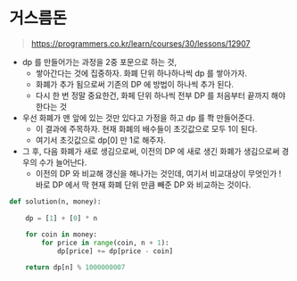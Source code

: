 # 거스름돈

> https://programmers.co.kr/learn/courses/30/lessons/12907



- dp 를 만들어가는 과정을 2중 포문으로 하는 것,
  - 쌓아간다는 것에 집중하자. 화폐 단위 하나하나씩 dp 를 쌓아가자.
  - 화폐가 추가 됨으로써 기존의 DP 에 방법이 하나씩 추가 된다.
  - 다시 한 번 정말 중요한건, 화페 단위 하나씩 전부 DP 를 처음부터 끝까지 해야 한다는 것
- 우선 화폐가 맨 앞에 있는 것만 있다고 가정을 하고 dp 를 쫙 만들어준다.
  - 이 결과에 주목하자. 현재 화폐의 배수들이 초깃값으로 모두 1이 된다.
  - 여기서 초깃값으로 dp[0] 만 1로 해주자.
- 그 후, 다음 화폐가 새로 생김으로써, 이전의 DP 에 새로 생긴 화폐가 생김으로써 경우의 수가 늘어난다.
  - 이전의 DP 와 비교해 갱신을 해나가는 것인데, 여기서 비교대상이 무엇인가 ! 바로 DP 에서 딱 현재 화폐 단위 만큼 빼준 DP 와 비교하는 것이다.



```python
def solution(n, money):
    
    dp = [1] + [0] * n
    
    for coin in money:
        for price in range(coin, n + 1):
            dp[price] += dp[price - coin]

    return dp[n] % 1000000007
```


